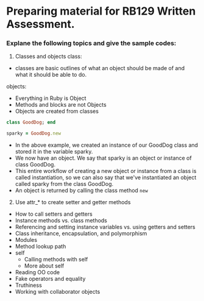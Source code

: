 # Preparing material for RB129 Written Assessment.

### Explane the following topics and give the sample codes:

1. Classes and objects
class: 
* classes are basic outlines of what an object should be made of and what it should be able to do.

objects: 
* Everything in Ruby is Object
* Methods and blocks are not Objects
* Objects are created from classes

```ruby
class GoodDog; end

sparky = GoodDog.new
```
* In the above example, we created an instance of our GoodDog class and stored it in the variable sparky. 
* We now have an object. We say that sparky is an object or instance of class GoodDog. 
* This entire workflow of creating a new object or instance from a class is called instantiation, so we can also say that we've instantiated an object called sparky from the class GoodDog.
* An object is returned by calling the class method `new`


2. Use attr_* to create setter and getter methods

*   How to call setters and getters
*   Instance methods vs. class methods
*   Referencing and setting instance variables vs. using getters and setters
*   Class inheritance, encapsulation, and polymorphism
*   Modules
*   Method lookup path
*   self
    *   Calling methods with self
    *   More about self
*   Reading OO code
*   Fake operators and equality
*   Truthiness
*   Working with collaborator objects

